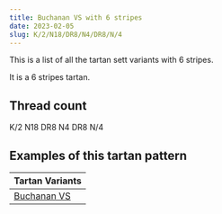 ```yaml
---
title: Buchanan VS with 6 stripes
date: 2023-02-05
slug: K/2/N18/DR8/N4/DR8/N/4
---
```

This is a list of all the tartan sett variants with 6 stripes.

It is a 6 stripes tartan.


## Thread count
K/2 N18 DR8 N4 DR8 N/4

## Examples of this tartan pattern

| Tartan Variants |
|---------------|
| [Buchanan VS](/variants/k/2/n18/dr8/n4/dr8/n/4-dr59110d-k000000-naaaaaa)||
